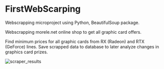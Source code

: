 # FirstWebScarping
Webscrapping microproject using Python, BeautifulSoup package.

Webscrapping morele.net online shop to get all graphic card offers.

Find minimum prices for all graphic cards from RX (Radeon) and RTX (GeForce) lines.
Save scrapped data to database to later analyze changes in graphics card prizes.

![scraper_results](https://github.com/draxnor/FirstWebScarping/assets/28366625/8e58a29e-6e34-4711-b6be-2e3515d24485)
